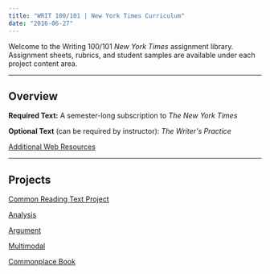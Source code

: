 ```yaml
---
title: "WRIT 100/101 | New York Times Curriculum"
date: "2016-06-27"
---
```


Welcome to the Writing 100/101 _New York Times_ assignment library. Assignment sheets, rubrics, and student samples are available under each project content area.

* * *

## Overview

**Required Text:** A semester-long subscription to _The New York Times_

**Optional Text** (can be required by instructor): _The Writer's Practice_

[Additional Web Resources](https://olemiss.box.com/s/byuvvayzk4g2qx28i809qpyclfyolxpj)

* * *

## Projects

[Common Reading Text Project](http://library.cwr.olemiss.edu/alib/writ101/nyt/lex/)

[Analysis](http://library.cwr.olemiss.edu/alib/writ101/nyt/analysis/)

[Argument](http://library.cwr.olemiss.edu/alib/writ101/nyt/argument/)

[Multimodal](http://library.cwr.olemiss.edu/alib/writ101/nyt/multimodal/)

[Commonplace Book](http://library.cwr.olemiss.edu/alib/writ101/nyt/cpb/)
